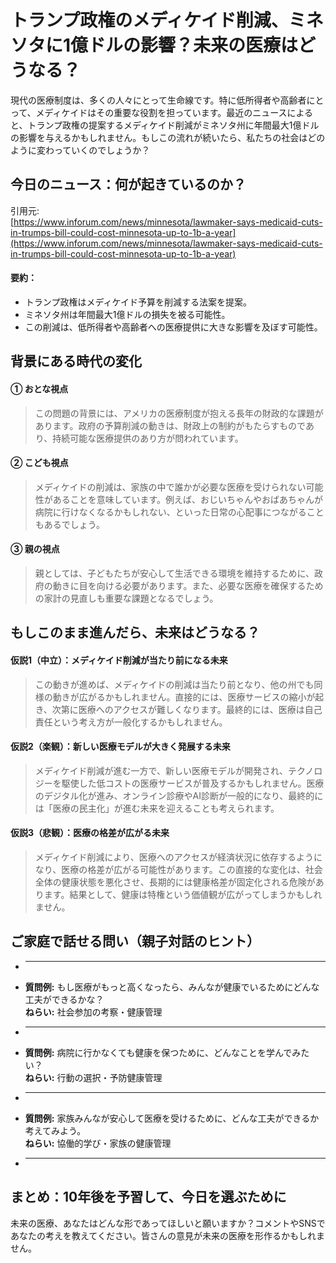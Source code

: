 # トランプ政権のメディケイド削減、ミネソタに1億ドルの影響？未来の医療はどうなる？

現代の医療制度は、多くの人々にとって生命線です。特に低所得者や高齢者にとって、メディケイドはその重要な役割を担っています。最近のニュースによると、トランプ政権の提案するメディケイド削減がミネソタ州に年間最大1億ドルの影響を与えるかもしれません。もしこの流れが続いたら、私たちの社会はどのように変わっていくのでしょうか？

## 今日のニュース：何が起きているのか？
引用元:  
[https://www.inforum.com/news/minnesota/lawmaker-says-medicaid-cuts-in-trumps-bill-could-cost-minnesota-up-to-1b-a-year](https://www.inforum.com/news/minnesota/lawmaker-says-medicaid-cuts-in-trumps-bill-could-cost-minnesota-up-to-1b-a-year)

#### 要約：
- トランプ政権はメディケイド予算を削減する法案を提案。
- ミネソタ州は年間最大1億ドルの損失を被る可能性。
- この削減は、低所得者や高齢者への医療提供に大きな影響を及ぼす可能性。

## 背景にある時代の変化

#### ① おとな視点
> この問題の背景には、アメリカの医療制度が抱える長年の財政的な課題があります。政府の予算削減の動きは、財政上の制約がもたらすものであり、持続可能な医療提供のあり方が問われています。

#### ② こども視点
> メディケイドの削減は、家族の中で誰かが必要な医療を受けられない可能性があることを意味しています。例えば、おじいちゃんやおばあちゃんが病院に行けなくなるかもしれない、といった日常の心配事につながることもあるでしょう。

#### ③ 親の視点
> 親としては、子どもたちが安心して生活できる環境を維持するために、政府の動きに目を向ける必要があります。また、必要な医療を確保するための家計の見直しも重要な課題となるでしょう。

## もしこのまま進んだら、未来はどうなる？

#### 仮説1（中立）：メディケイド削減が当たり前になる未来  
> この動きが進めば、メディケイドの削減は当たり前となり、他の州でも同様の動きが広がるかもしれません。直接的には、医療サービスの縮小が起き、次第に医療へのアクセスが難しくなります。最終的には、医療は自己責任という考え方が一般化するかもしれません。

#### 仮説2（楽観）：新しい医療モデルが大きく発展する未来  
> メディケイド削減が進む一方で、新しい医療モデルが開発され、テクノロジーを駆使した低コストの医療サービスが普及するかもしれません。医療のデジタル化が進み、オンライン診療やAI診断が一般的になり、最終的には「医療の民主化」が進む未来を迎えることも考えられます。

#### 仮説3（悲観）：医療の格差が広がる未来  
> メディケイド削減により、医療へのアクセスが経済状況に依存するようになり、医療の格差が広がる可能性があります。この直接的な変化は、社会全体の健康状態を悪化させ、長期的には健康格差が固定化される危険があります。結果として、健康は特権という価値観が広がってしまうかもしれません。

## ご家庭で話せる問い（親子対話のヒント）

- <hr>
- **質問例:** もし医療がもっと高くなったら、みんなが健康でいるためにどんな工夫ができるかな？  
  **ねらい:** 社会参加の考察・健康管理  
- <hr>
- **質問例:** 病院に行かなくても健康を保つために、どんなことを学んでみたい？  
  **ねらい:** 行動の選択・予防健康管理  
- <hr>
- **質問例:** 家族みんなが安心して医療を受けるために、どんな工夫ができるか考えてみよう。  
  **ねらい:** 協働的学び・家族の健康管理  
- <hr>

## まとめ：10年後を予習して、今日を選ぶために

未来の医療、あなたはどんな形であってほしいと願いますか？コメントやSNSであなたの考えを教えてください。皆さんの意見が未来の医療を形作るかもしれません。